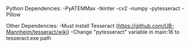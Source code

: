 Python Dependencies:
-PyATEMMax
-tkinter
-cv2
-numpy
-pytesseract
-Pillow

Other Dependencies:
-Must install Tesseract (https://github.com/UB-Mannheim/tesseract/wiki)
-Change "pytesseract" variable in main:16 to tesseract.exe path